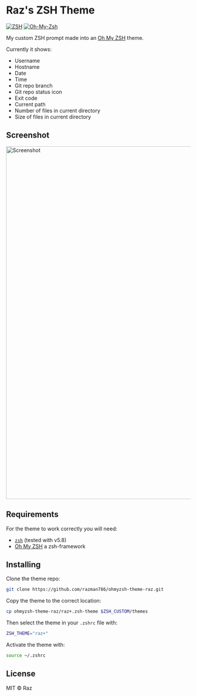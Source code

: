 # Raz's ZSH Theme

[![ZSH][zsh-image]][zsh-url]
[![Oh-My-Zsh][omz-image]][omz-url]

My custom ZSH prompt made into an [Oh My ZSH](https://github.com/ohmyzsh/ohmyzsh) theme.

Currently it shows:

* Username
* Hostname
* Date
* Time
* Git repo branch
* Git repo status icon
* Exit code
* Current path
* Number of files in current directory
* Size of files in current directory

## Screenshot

<img width="961" alt="Screenshot" src="https://user-images.githubusercontent.com/7116312/119237101-0e258c00-bb33-11eb-966c-bea614bb2d7a.png">

## Requirements

For the theme to work correctly you will need:

* [`zsh`](http://www.zsh.org/) (tested with v5.8)
* [Oh My ZSH](https://github.com/ohmyzsh/ohmyzsh) a zsh-framework

## Installing

Clone the theme repo:

```zsh
git clone https://github.com/razman786/ohmyzsh-theme-raz.git
```

Copy the theme to the correct location:

```zsh
cp ohmyzsh-theme-raz/raz+.zsh-theme $ZSH_CUSTOM/themes
```

Then select the theme in your `.zshrc` file with:

```zsh
ZSH_THEME="raz+"
```

Activate the theme with:
```zsh
source ~/.zshrc
```
## License

MIT © Raz

<!-- Badges -->

[zsh-url]: http://zsh.org/
[zsh-image]: https://img.shields.io/badge/zsh-%3E=v5.8-777777.svg?style=flat-square

[omz-url]: http://ohmyz.sh/
[omz-image]: https://img.shields.io/badge/dependency-oh--my--zsh-c5d928.svg?style=flat-square
